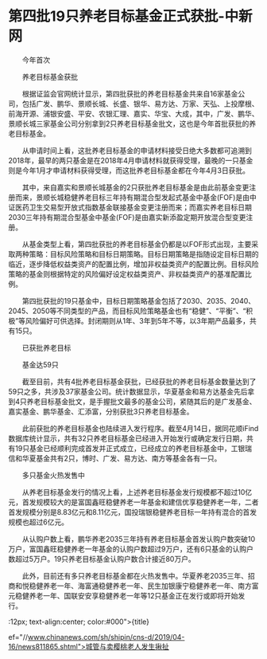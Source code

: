 # 第四批19只养老目标基金正式获批-中新网

　　今年首次

　　养老目标基金获批

　　根据证监会官网统计显示，第四批获批的养老目标基金共来自16家基金公司，包括广发、鹏华、景顺长城、长盛、银华、易方达、万家、天弘、上投摩根、前海开源、浦银安盛、平安、农银汇理、嘉实、华宝、大成，其中，广发、鹏华、景顺长城三家基金公司分别拿到2只养老目标基金批文，这也是今年首批获批的养老目标基金。

　　从申请时间上看，这批养老目标基金的申请材料接受日绝大多数都可追溯到2018年，最早的两只基金是在2018年4月申请材料就获得受理，最晚的一只基金则是今年1月才申请材料获得受理，而这批养老目标基金都在今年4月3日获批。

　　其中，来自嘉实和景顺长城基金的2只获批养老目标基金是由此前基金变更注册而来，景顺长城稳健养老目标三年持有期混合型发起式基金中基金(FOF)是由中证医药卫生交易型开放式指数基金联接基金变更注册而来；而嘉实养老目标日期2030三年持有期混合型基金中基金(FOF)是由嘉实新添盈定期开放混合型变更注册。

　　从基金类型上看，第四批获批的养老目标基金仍都是以FOF形式出现，主要采取两种策略：目标风险策略和目标日期策略。目标日期策略是指随设定目标日期的临近，逐步降低权益类资产的配置比例，增加非权益类资产的配置比例。目标风险策略的基金则根据特定的风险偏好设定权益类资产、非权益类资产的基准配置比例。

　　第四批获批的19只基金中，目标日期策略基金包括了2030、2035、2040、2045、2050等不同类型的产品，而目标风险策略基金也有“稳健”、“平衡”、“积极”等风险偏好可供选择。封闭期则从1年、3年到5年不等，以3年期产品最多，共有15只。

　　已获批养老目标

　　基金达59只

　　截至目前，共有4批养老目标基金获批，已经获批的养老目标基金数量达到了59只之多，共涉及37家基金公司。统计数据显示，华夏基金和易方达基金先后拿到4只养老目标基金批文，是手握批文最多的基金公司，紧随其后的是广发基金、嘉实基金、鹏华基金、汇添富，分别获批3只养老目标基金。

　　此前获批的养老目标基金也陆续进入发行程序。截至4月14日，据同花顺iFind数据库统计显示，共有32只养老目标基金已经进入开始发行或确定发行日期，共有19只基金已经顺利完成首发并正式成立，已经成立的养老目标基金中，工银瑞信和华夏基金共有2只，博时、广发、易方达、南方等基金各有一只。

　　多只基金火热发售中

　　从养老目标基金发行的情况上看，上述养老目标基金发行规模都不超过10亿元，首发规模较大的是富国鑫旺稳健养老一年基金和建信优享稳健养老一年，二者首发规模分别是8.83亿元和8.11亿元，国投瑞银稳健养老目标一年持有混合的首发规模也超过6亿元。

　　从认购户数上看，鹏华养老2035三年持有养老目标基金首发认购户数突破10万户，富国鑫旺稳健养老一年基金的认购户数超过9万户，还有6只基金的认购户数超过5万户。19只养老目标基金认购户数合计接近80万户。

　　此外，目前还有多只养老目标基金都在火热发售中。华夏养老2035三年、招商和悦稳健养老一年、海富通稳健养老一年、民生加银康宁稳健养老一年、南方富元稳健养老一年、国联安安享稳健养老一年等12只基金正在发行或即将开始发行。

:12px; text-align:center; color:#000">{title}

ef="//www.chinanews.com/sh/shipin/cns-d/2019/04-16/news811865.shtml">城管与卖樱桃老人发生揪扯
